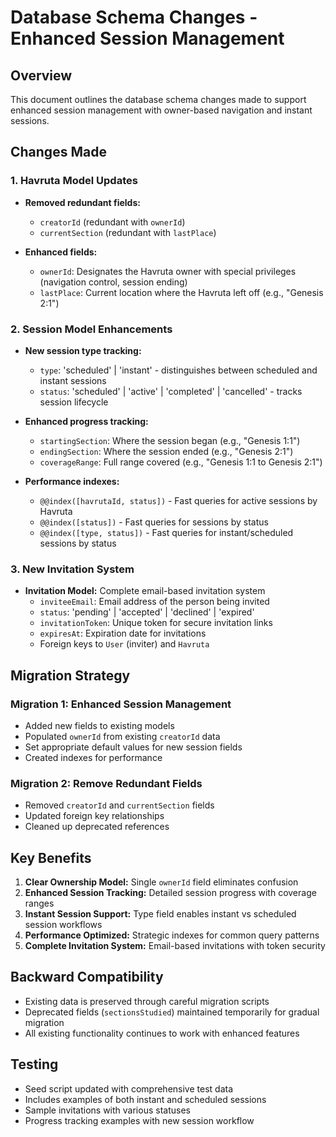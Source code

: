 # Database Schema Changes - Enhanced Session Management

## Overview
This document outlines the database schema changes made to support enhanced session management with owner-based navigation and instant sessions.

## Changes Made

### 1. Havruta Model Updates
- **Removed redundant fields:**
  - `creatorId` (redundant with `ownerId`)
  - `currentSection` (redundant with `lastPlace`)

- **Enhanced fields:**
  - `ownerId`: Designates the Havruta owner with special privileges (navigation control, session ending)
  - `lastPlace`: Current location where the Havruta left off (e.g., "Genesis 2:1")

### 2. Session Model Enhancements
- **New session type tracking:**
  - `type`: 'scheduled' | 'instant' - distinguishes between scheduled and instant sessions
  - `status`: 'scheduled' | 'active' | 'completed' | 'cancelled' - tracks session lifecycle

- **Enhanced progress tracking:**
  - `startingSection`: Where the session began (e.g., "Genesis 1:1")
  - `endingSection`: Where the session ended (e.g., "Genesis 2:1") 
  - `coverageRange`: Full range covered (e.g., "Genesis 1:1 to Genesis 2:1")

- **Performance indexes:**
  - `@@index([havrutaId, status])` - Fast queries for active sessions by Havruta
  - `@@index([status])` - Fast queries for sessions by status
  - `@@index([type, status])` - Fast queries for instant/scheduled sessions by status

### 3. New Invitation System
- **Invitation Model:** Complete email-based invitation system
  - `inviteeEmail`: Email address of the person being invited
  - `status`: 'pending' | 'accepted' | 'declined' | 'expired'
  - `invitationToken`: Unique token for secure invitation links
  - `expiresAt`: Expiration date for invitations
  - Foreign keys to `User` (inviter) and `Havruta`

## Migration Strategy

### Migration 1: Enhanced Session Management
- Added new fields to existing models
- Populated `ownerId` from existing `creatorId` data
- Set appropriate default values for new session fields
- Created indexes for performance

### Migration 2: Remove Redundant Fields  
- Removed `creatorId` and `currentSection` fields
- Updated foreign key relationships
- Cleaned up deprecated references

## Key Benefits

1. **Clear Ownership Model:** Single `ownerId` field eliminates confusion
2. **Enhanced Session Tracking:** Detailed session progress with coverage ranges
3. **Instant Session Support:** Type field enables instant vs scheduled session workflows
4. **Performance Optimized:** Strategic indexes for common query patterns
5. **Complete Invitation System:** Email-based invitations with token security

## Backward Compatibility

- Existing data is preserved through careful migration scripts
- Deprecated fields (`sectionsStudied`) maintained temporarily for gradual migration
- All existing functionality continues to work with enhanced features

## Testing

- Seed script updated with comprehensive test data
- Includes examples of both instant and scheduled sessions
- Sample invitations with various statuses
- Progress tracking examples with new session workflow